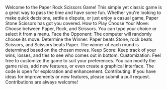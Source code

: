Welcome to the Paper Rock Scissors Game!
This simple yet classic game is a great way to pass the time and have some fun.
Whether you're looking to make quick decisions, settle a dispute, or just enjoy a casual game, Paper Stone Scissors has got you covered.
How to Play
Choose Your Move:
Choose between Paper, Rock, and Scissors.
You can type your choice or select it from a menu.
Face the Opponent:
The computer will randomly choose its move.
Determine the Winner:
Paper beats Stone, rock beats Scissors, and Scissors beats Paper.
The winner of each round is determined based on the chosen moves.
Keep Score:
Keep track of your wins, losses, and ties to see who comes out in bottom.
Customization:
Feel free to customize the game to suit your preferences. 
You can modify the game rules, add new features, or even create a graphical interface.
The code is open for exploration and enhancement.
Contributing:
If you have ideas for improvements or new features, please submit a pull request. Contributions are always welcome!

